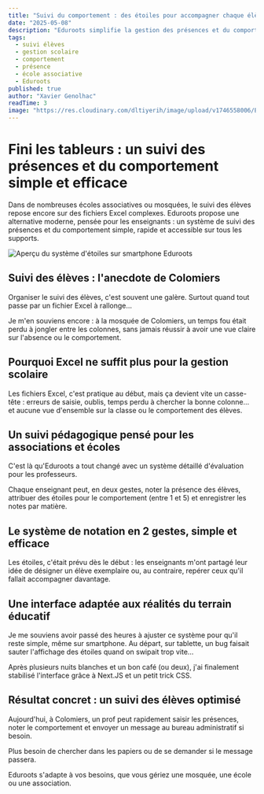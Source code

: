 ```yaml
---
title: "Suivi du comportement : des étoiles pour accompagner chaque élève"
date: "2025-05-08"
description: "Eduroots simplifie la gestion des présences et du comportement avec un système d'étoiles, et remplace les fichiers Excel dans les écoles et associations."
tags:
  - suivi élèves
  - gestion scolaire
  - comportement
  - présence
  - école associative
  - Eduroots
published: true
author: "Xavier Genolhac"
readTime: 3
image: "https://res.cloudinary.com/dltiyerih/image/upload/v1746558006/Eduroots/Smartphone_Etoiles_zsblmy.webp"
---
```


# Fini les tableurs : un suivi des présences et du comportement simple et efficace

Dans de nombreuses écoles associatives ou mosquées, le suivi des élèves repose encore sur des fichiers Excel complexes. Eduroots propose une alternative moderne, pensée pour les enseignants : un système de suivi des présences et du comportement simple, rapide et accessible sur tous les supports.

![Aperçu du système d'étoiles sur smartphone Eduroots](https://res.cloudinary.com/dltiyerih/image/upload/v1746558006/Eduroots/Smartphone_Etoiles_zsblmy.webp)

## Suivi des élèves : l'anecdote de Colomiers

Organiser le suivi des élèves, c'est souvent une galère. Surtout quand tout passe par un fichier Excel à rallonge…

Je m'en souviens encore : à la mosquée de Colomiers, un temps fou était perdu à jongler entre les colonnes, sans jamais réussir à avoir une vue claire sur l'absence ou le comportement.

## Pourquoi Excel ne suffit plus pour la gestion scolaire

Les fichiers Excel, c'est pratique au début, mais ça devient vite un casse-tête : erreurs de saisie, oublis, temps perdu à chercher la bonne colonne… et aucune vue d'ensemble sur la classe ou le comportement des élèves.

## Un suivi pédagogique pensé pour les associations et écoles

C'est là qu'Eduroots a tout changé avec un système détaillé d'évaluation pour les professeurs.

Chaque enseignant peut, en deux gestes, noter la présence des élèves, attribuer des étoiles pour le comportement (entre 1 et 5) et enregistrer les notes par matière.

## Le système de notation en 2 gestes, simple et efficace

Les étoiles, c'était prévu dès le début : les enseignants m'ont partagé leur idée de désigner un élève exemplaire ou, au contraire, repérer ceux qu'il fallait accompagner davantage.

## Une interface adaptée aux réalités du terrain éducatif

Je me souviens avoir passé des heures à ajuster ce système pour qu'il reste simple, même sur smartphone. Au départ, sur tablette, un bug faisait sauter l'affichage des étoiles quand on swipait trop vite…

Après plusieurs nuits blanches et un bon café (ou deux), j'ai finalement stabilisé l'interface grâce à Next.JS et un petit trick CSS.

## Résultat concret : un suivi des élèves optimisé

Aujourd'hui, à Colomiers, un prof peut rapidement saisir les présences, noter le comportement et envoyer un message au bureau administratif si besoin.

Plus besoin de chercher dans les papiers ou de se demander si le message passera.

Eduroots s'adapte à vos besoins, que vous gériez une mosquée, une école ou une association.
